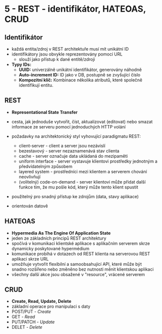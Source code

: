 # 5 - REST - identifikátor, HATEOAS, CRUD
## Identifikátor
- každá entita/zdroj v REST architektuře musí mít unikátní ID
- identifikátory jsou obvykle reprezentovány pomocí URL
	- slouží jako přístup k dané entitě/zdroji
- **Typy IDs:**
	- **UUID:** univerzálně unikátní identifikátor, generovány náhodně
	- **Auto-increment ID:** ID jako v DB, postupně se zvyšující číslo
	- **Kompozitní klíč:** Kombinace několika atributů, které společně identifikují entitu.
## REST
- **Representational State Transfer**
- cesta, jak jednoduše vytvořit, číst, aktualizovat (editovat) nebo smazat informace ze serveru pomocí jednoduchých HTTP volání
- požadavky na architektonický styl vyhovující paradigmatu REST:
	- client-server - client a server jsou nezávislí
	- bezestavový - server nezaznamenává stav clienta
	- cache - server označuje data ukládaná do mezipaměti
	- uniform interface - server vystavuje klientovi prostředky jednotným a předvídatelným způsobem
	- layered system - prostředníci mezi klientem a serverem chování neovlivňují
	- (volitelný) code-on-demand - server klientovi může přidat další funkce tím, že mu pošle kód, který může tento klient spustit

- použitelný pro snadný přístup ke zdrojům (data, stavy aplikace)
- orientován datově
## HATEOAS
- **Hypermedia As The Engine Of Application State**
- jeden ze základních principů REST architektury
- spočívá v komunikaci klientské aplikace s aplikačním serverem skrze dynamicky poskytované hypermédium
- komunikace probíhá v dotazech od REST klienta na serverovou REST aplikaci skrze URL
- umožňuje vytvořit flexibilní a samoobsahující API, které může být snadno rozšířeno nebo změněno bez nutnosti měnit klientskou aplikaci
- všechny další akce jsou obsažené v "resource", vrácené serverem
## CRUD
- **Create, Read, Update, Delete**
- základní operace pro manipulaci s daty
- POST/PUT *- Create*
- GET *- Read*
- PUT/PATCH *- Update*
- DELET *- Delete*
